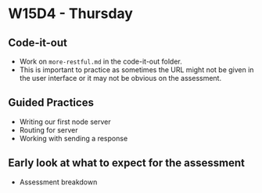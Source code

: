 # W15D4 - Thursday


## Code-it-out
- Work on `more-restful.md` in the code-it-out folder.
- This is important to practice as sometimes the URL might not be given in the user interface or it may not be obvious on the assessment.

## Guided Practices
- Writing our first node server
- Routing for server
- Working with sending a response

## Early look at what to expect for the assessment
- Assessment breakdown
